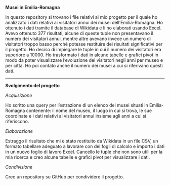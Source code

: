 **Musei in Emilia-Romagna**

In questo repository si trovano i file relativi al mio progetto per il quale ho analizzato i dati relativi ai visitatori annui dei musei dell’Emilia-Romagna. Ho ottenuto i dati tramite il database di Wikidata e li ho elaborati usando Excel. Avevo ottenuto 377 risultati, alcune di queste tuple non presentavano il numero dei visitatori annui, mentre altre avevano invece un numero di visitatori troppo basso perché potesse restituire dei risultati significativi per il progetto. Ho deciso di impiegare le tuple in cui il numero dei visitatori era superiore a 10000. Ho trasformato i dati in alcune tabelle e grafici pivot in modo da poter visualizzare l’evoluzione dei visitatori negli anni per museo e per città. Ho poi contato anche il numero dei musei a cui si riferivano questi dati.
_____________________________________________________________________________________________________________________________________________
**Svolgimento del progetto**

_Acquisizione_

Ho scritto una query per l’estrazione di un elenco dei musei situati in Emilia-Romagna contenente: il nome del museo, il luogo in cui si trova, le sue coordinate e i dati relativi ai visitatori annui insieme agli anni a cui si riferiscono.


_Elaborazione_	

Estraggo il risultato che mi è stato restituito da Wikidata in un file CSV, un formato tabellare adeguato a lavorare con dei fogli di calcolo e importo i dati in un nuovo foglio di lavoro Excel. 
Cancello le tuple che non sono utili per la mia ricerca e creo alcune tabelle e grafici pivot per visualizzare i dati.


_Condivisione_

Creo un repository su GitHub per condividere il progetto.
